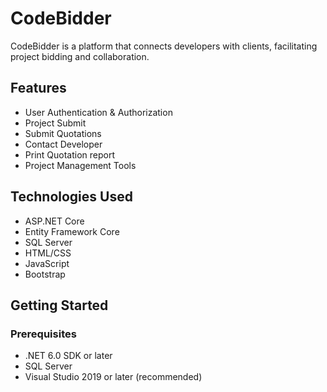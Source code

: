 # CodeBidder

CodeBidder is a platform that connects developers with clients, facilitating project bidding and collaboration.

## Features

- User Authentication & Authorization
- Project Submit
- Submit Quotations
- Contact Developer
- Print Quotation report
- Project Management Tools


## Technologies Used

- ASP.NET Core
- Entity Framework Core
- SQL Server
- HTML/CSS
- JavaScript
- Bootstrap

## Getting Started

### Prerequisites

- .NET 6.0 SDK or later
- SQL Server
- Visual Studio 2019 or later (recommended)


